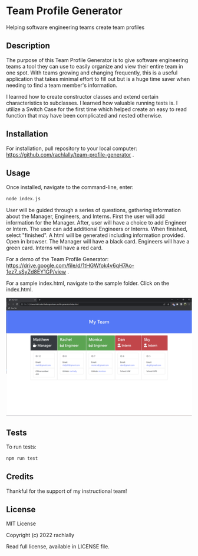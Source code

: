 # Team Profile Generator
Helping software engineering teams create team profiles

## Description

The purpose of this Team Profile Generator is to give software engineering teams a tool they can use to easily organize and view their entire team in one spot.  With teams growing and changing frequently, this is a useful application that takes minimal effort to fill out but is a huge time saver when needing to find a team member's information. 

I learned how to create constructor classes and extend certain characteristics to subclasses.  I learned how valuable running tests is.  I utilize a Switch Case for the first time which helped create an easy to read function that may have been complicated and nested otherwise.

## Installation

For installation, pull repository to your local computer: https://github.com/rachlally/team-profile-generator .

## Usage

Once installed, navigate to the command-line, enter:

```bash
node index.js
```

User will be guided through a series of questions, gathering information about the Manager, Engineers, and Interns.  First the user will add information for the Manager.  After, user will have a choice to add Engineer or Intern.  The user can add additional Engineers or Interns.  When finished, select "finished".  A html will be generated including information provided.  Open in browser.  The Manager will have a black card.  Engineers will have a green card.  Interns will have a red card.


For a demo of the Team Profile Generator: https://drive.google.com/file/d/1tHGWfok4v6qH7Ao-1ez7_sSyZd8EY1GP/view .


For a sample index.html, navigate to the sample folder.  Click on the index.html.


![TeamProfile](./Team-Profile.png)

## Tests

To run tests:

```bash
npm run test
```

## Credits

Thankful for the support of my instructional team!

## License

MIT License

Copyright (c) 2022 rachlally

Read full license, available in LICENSE file.

